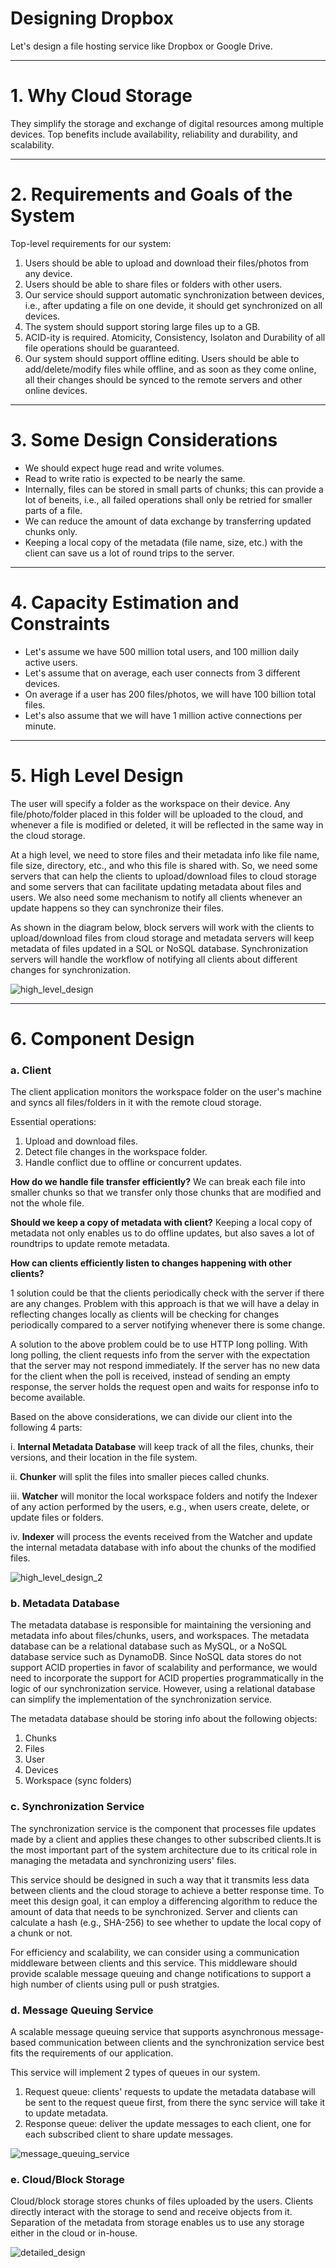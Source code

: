 # Designing Dropbox

Let's design a file hosting service like Dropbox or Google Drive.

___

# 1. Why Cloud Storage

They simplify the storage and exchange of digital resources among multiple devices. Top benefits include availability, reliability and durability, and scalability.

___

# 2. Requirements and Goals of the System

Top-level requirements for our system:
1. Users should be able to upload and download their files/photos from any device.
2. Users should be able to share files or folders with other users.
3. Our service should support automatic synchronization between devices, i.e., after updating a file on one devide, it should get synchronized on all devices.
4. The system should support storing large files up to a GB.
5. ACID-ity is required. Atomicity, Consistency, Isolaton and Durability of all file operations should be guaranteed.
6. Our system should support offline editing. Users should be able to add/delete/modify files while offline, and as soon as they come online, all their changes should be synced to the remote servers and other online devices.

___

# 3. Some Design Considerations

- We should expect huge read and write volumes.
- Read to write ratio is expected to be nearly the same.
- Internally, files can be stored in small parts of chunks; this can provide a lot of beneits, i.e., all failed operations shall only be retried for smaller parts of a file.
- We can reduce the amount of data exchange by transferring updated chunks only.
- Keeping a local copy of the metadata (file name, size, etc.) with the client can save us a lot of round trips to the server.

___

# 4. Capacity Estimation and Constraints

- Let's assume we have 500 million total users, and 100 million daily active users.
- Let's assume that on average, each user connects from 3 different devices.
- On average if a user has 200 files/photos, we will have 100 billion total files.
- Let's also assume that we will have 1 million active connections per minute.

___

# 5. High Level Design

The user will specify a folder as the workspace on their device. Any file/photo/folder placed in this folder will be uploaded to the cloud, and whenever a file is modified or deleted, it will be reflected in the same way in the cloud storage.

At a high level, we need to store files and their metadata info like file name, file size, directory, etc., and who this file is shared with. So, we need some servers that can help the clients to upload/download files to cloud storage and some servers that can facilitate updating metadata about files and users. We also need some mechanism to notify all clients whenever an update happens so they can synchronize their files.

As shown in the diagram below, block servers will work with the clients to upload/download files from cloud storage and metadata servers will keep metadata of files updated in a SQL or NoSQL database. Synchronization servers will handle the workflow of notifying all clients about different changes for synchronization.

![high_level_design](high_level_design.png)

___

# 6. Component Design

### **a. Client**

The client application monitors the workspace folder on the user's machine and syncs all files/folders in it with the remote cloud storage.

Essential operations:
1. Upload and download files.
2. Detect file changes in the workspace folder.
3. Handle conflict due to offline or concurrent updates.

**How do we handle file transfer efficiently?** We can break each file into smaller chunks so that we transfer only those chunks that are modified and not the whole file.

**Should we keep a copy of metadata with client?** Keeping a local copy of metadata not only enables us to do offline updates, but also saves a lot of roundtrips to update remote metadata.

**How can clients efficiently listen to changes happening with other clients?**

1 solution could be that the clients periodically check with the server if there are any changes. Problem with this approach is that we will have a delay in reflecting changes locally as clients will be checking for changes periodically compared to a server notifying whenever there is some change.

A solution to the above problem could be to use HTTP long polling. With long polling, the client requests info from the server with the expectation that the server may not respond immediately. If the server has no new data for the client when the poll is received, instead of sending an empty response, the server holds the request open and waits for response info to become available.

Based on the above considerations, we can divide our client into the following 4 parts:

i. **Internal Metadata Database** will keep track of all the files, chunks, their versions, and their location in the file system.

ii. **Chunker** will split the files into smaller pieces called chunks.

iii. **Watcher** will monitor the local workspace folders and notify the Indexer of any action performed by the users, e.g., when users create, delete, or update files or folders.

iv. **Indexer** will process the events received from the Watcher and update the internal metadata database with info about the chunks of the modified files.

![high_level_design_2](high_level_design_2.png)

### **b. Metadata Database**

The metadata database is responsible for maintaining the versioning and metadata info about files/chunks, users, and workspaces. The metadata database can be a relational database such as MySQL, or a NoSQL database service such as DynamoDB. Since NoSQL data stores do not support ACID properties in favor of scalability and performance, we would need to incorporate the support for ACID properties programmatically in the logic of our synchronization service. However, using a relational database can simplify the implementation of the synchronization service.

The metadata database should be storing info about the following objects:
1. Chunks
2. Files
3. User
4. Devices
5. Workspace (sync folders)

### **c. Synchronization Service**

The synchronization service is the component that processes file updates made by a client and applies these changes to other subscribed clients.It is the most important part of the system architecture due to its critical role in managing the metadata and synchronizing users' files.

This service should be designed in such a way that it transmits less data between clients and the cloud storage to achieve a better response time. To meet this design goal, it can employ a differencing algorithm to reduce the amount of data that needs to be synchronized. Server and clients can calculate a hash (e.g., SHA-256) to see whether to update the local copy of a chunk or not.

For efficiency and scalability, we can consider using a communication middleware between clients and this service. This middleware should provide scalable message queuing and change notifications to support a high number of clients using pull or push stratgies.

### **d. Message Queuing Service**

A scalable message queuing service that supports asynchronous message-based communication between clients and the synchronization service best fits the requirements of our application.

This service will implement 2 types of queues in our system.
1. Request queue: clients' requests to update the metadata database will be sent to the request queue first, from there the sync service will take it to update metadata.
2. Response queue: deliver the update messages to each client, one for each subscribed client to share update messages.

![message_queuing_service](message_queuing_service.png)

### **e. Cloud/Block Storage**

Cloud/block storage stores chunks of files uploaded by the users. Clients directly interact with the storage to send and receive objects from it. Separation of the metadata from storage enables us to use any storage either in the cloud or in-house.

![detailed_design](detailed_design.png)

